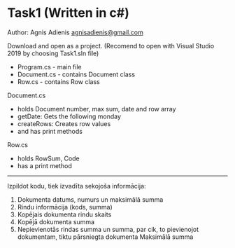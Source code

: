 # Task1 (Written in c#)
Author: Agnis Adienis agnisadienis@gmail.com

Download and open as a project. (Recomend to open with Visual Studio 2019 by choosing Task1.sln file)

- Program.cs - main file
- Document.cs - contains Document class 
- Row.cs - contains Row class

Document.cs
- holds Document number, max sum, date and row array
- getDate: Gets the following monday
- createRows: Creates row values
- and has print methods


Row.cs
- holds RowSum, Code
- has a print method

--------------------------------------------------
Izpildot kodu, tiek izvadīta sekojoša informācija:
1) Dokumenta datums, numurs un maksimālā summa
2) Rindu informācija (kods, summa)
3) Kopējais dokumenta rindu skaits
4) Kopējā dokumenta summa
5) Nepievienotās rindas summa un summa, par cik, to pievienojot dokumentam, tiktu pārsniegta dokumenta Maksimālā summa


